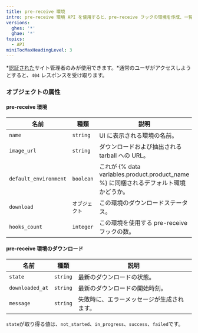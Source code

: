 ```yaml
---
title: pre-receive 環境
intro: pre-receive 環境 API を使用すると、pre-receive フックの環境を作成、一覧表示、更新、および削除できます。
versions:
  ghes: '*'
  ghae: '*'
topics:
  - API
miniTocMaxHeadingLevel: 3
---
```


*[認証された](/rest/overview/resources-in-the-rest-api#authentication)サイト管理者のみが使用できます。*通常のユーザがアクセスしようとすると、`404` レスポンスを受け取ります。

### オブジェクトの属性

#### pre-receive 環境

| 名前                    | 種類        | 説明                                                               |
| --------------------- | --------- | ---------------------------------------------------------------- |
| `name`                | `string`  | UI に表示される環境の名前。                                                  |
| `image_url`           | `string`  | ダウンロードおよび抽出される tarball への URL。                                   |
| `default_environment` | `boolean` | これが {% data variables.product.product_name %} に同梱されるデフォルト環境かどうか。 |
| `download`            | `オブジェクト`  | この環境のダウンロードステータス。                                                |
| `hooks_count`         | `integer` | この環境を使用する pre-receive フックの数。                                     |

#### pre-receive 環境のダウンロード

| 名前              | 種類       | 説明                    |
| --------------- | -------- | --------------------- |
| `state`         | `string` | 最新のダウンロードの状態。         |
| `downloaded_at` | `string` | 最新のダウンロードの開始時刻。       |
| `message`       | `string` | 失敗時に、エラーメッセージが生成されます。 |

`state`が取り得る値は、`not_started`、`in_progress`、`success`、`failed`です。
